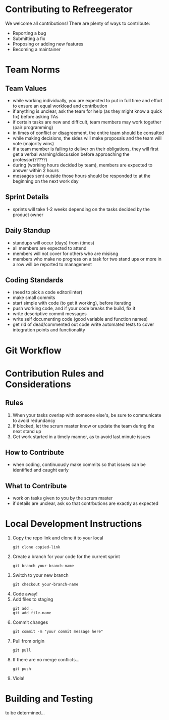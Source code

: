 # Contributing to Refreegerator
We welcome all contributions! There are plenty of ways to contribute:
- Reporting a bug
- Submitting a fix
- Proposing or adding new features
- Becoming a maintainer



# Team Norms
## Team Values
- while working individually, you are expected to put in full time and effort to ensure an equal workload and contribution
- if anything is unclear, ask the team for help (as they might know a quick fix) before asking TAs
- if certain tasks are new and difficult, team members may work together (pair programming)
- in times of conflict or disagreement, the entire team should be consulted
- while making decisions, the sides will make proposals and the team will vote (majority wins)
- if a team member is failing to deliver on their obligations, they will first get a verbal warning/discussion before approaching the professor(?????)
- during (working hours decided by team), members are expected to answer within 2 hours
- messages sent outside those hours should be responded to at the beginning on the next work day
## Sprint Details
- sprints will take 1-2 weeks depending on the tasks decided by the product owner
## Daily Standup
- standups will occur (days) from (times)
- all members are expected to attend
- members will not cover for others who are misisng
- members who make no progress on a task for two stand ups or more in a row will be reported to management
## Coding Standards
- (need to pick a code editor/linter)
- make small commits
- start simple with code (to get it working), before iterating
- push working code, and if your code breaks the build, fix it
- write descriptive commit messages
- write self documenting code (good variable and function names)
- get rid of dead/commented out code
write automated tests to cover integration points and functionality

# Git Workflow

# Contribution Rules and Considerations
## Rules
1. When your tasks overlap with someone else's, be sure to communicate to avoid redundancy
2. If blocked, let the scrum master know or update the team during the next stand up
3. Get work started in a timely manner, as to avoid last minute issues
## How to Contribute
- when coding, continuously make commits so that issues can be identified and caught early
## What to Contribute
- work on tasks given to you by the scrum master
- if details are unclear, ask so that contrbutions are exactly as expected

# Local Development Instructions
1. Copy the repo link and clone it to your local
    ```
    git clone copied-link
    ```
2. Create a branch for your code for the current sprint
    ```
    git branch your-branch-name
    ```
3. Switch to your new branch
    ```
    git checkout your-branch-name
    ```
4. Code away!
5. Add files to staging
    ```
    git add .
    git add file-name
    ```
6. Commit changes
    ```
    git commit -m "your commit message here"
    ```
7. Pull from origin
    ```
    git pull
    ```
8. If there are no merge conflicts...
    ```
    git push
    ```
9. Viola!

# Building and Testing 

to be determined...

